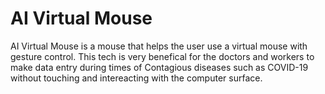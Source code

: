 # AI Virtual Mouse
AI Virtual Mouse is a mouse that helps the user use a virtual mouse with gesture control. This tech is very benefical for the doctors and workers to make data entry during times of Contagious diseases such as COVID-19 without touching and intereacting with the computer surface.
